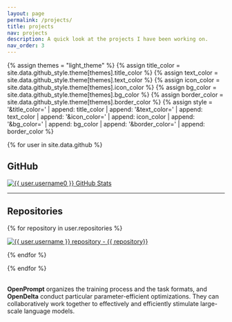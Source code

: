 ```yaml
---
layout: page
permalink: /projects/
title: projects
nav: projects
description: A quick look at the projects I have been working on. 
nav_order: 3
---
```


<!-- STYLE -->
{% assign themes = "light_theme" %}
{% assign title_color = site.data.github_style.theme[themes].title_color %}
{% assign text_color = site.data.github_style.theme[themes].text_color %}
{% assign icon_color = site.data.github_style.theme[themes].icon_color %}
{% assign bg_color = site.data.github_style.theme[themes].bg_color %}
{% assign border_color = site.data.github_style.theme[themes].border_color %}
{% assign style = '&title_color=' | append: title_color | append: '&text_color=' | append: text_color | append: '&icon_color=' | append: icon_color | append: '&bg_color=' | append: bg_color | append: '&border_color=' | append: border_color %}

{% for user in site.data.github %}





<h2>GitHub</h2>

 <div class="repocards">

<div class="repocard-single">
<a href="https://github.com/{{ user.username0 }}"><img class="repocard-img" alt="{{ user.username0 }} GitHub Stats" src="https://github-readme-stats-zo3i-j2dpdlhxc-ningding97.vercel.app/api?username=ningding97&include_orgs=true&include_all_commits=true&show_icons=true&hide_border=true&show_issues=false&theme=swift&hide=prs,issues"></a>
</div></div>

<!-- <h2>Repositories</h2> -->
<hr>
<h2 id="github-repositories">Repositories</h2>


<div class="repocards">

{% for repository in user.repositories %}

<div class="repocard-single">

<a href="https://github.com/{{ user.username }}/{{ repository}}">
  <img class="repocard-img" alt="{{ user.username }} repository - {{ repository}}" src="https://github-readme-stats-zo3i-j2dpdlhxc-ningding97.vercel.app/api/pin/?username={{ user.username }}&repo={{ repository}}&hide_border=true&line_height=28&theme=swift">
</a>
  
</div>

{% endfor %}

</div>

{% endfor %}

<br>
<div class="row">
    <div class="col-sm mt-3 mt-md-0">
        <img class="img-fluid rounded z-depth-1" align="center" src="{{ '/assets/img/OPOD.png' | relative_url }}" alt="" title="example image"/>
    </div>
</div>

<div class="caption" width=700rem>
    <b>OpenPrompt</b> organizes the training process and the task formats, and <b>OpenDelta</b> conduct particular parameter-efficient optimizations.
    They can collaboratively work together to effectively and efficiently stimulate large-scale language models.
</div>